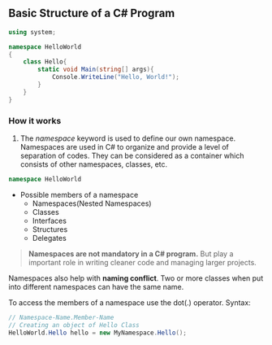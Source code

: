 ## Basic Structure of a C# Program
```cs
using system;

namespace HelloWorld
{
	class Hello{
		static void Main(string[] args){
			Console.WriteLine("Hello, World!");
		}
	}
}
```

### How it works
1. The *namespace* keyword is used to define our own namespace. Namespaces are used in  C# to organize and provide a level of separation of codes. They can be considered as a container which consists of other namespaces, classes, etc.  
```cs
namespace HelloWorld
```
- Possible members of a namespace
	- Namespaces(Nested Namespaces)
	- Classes
	- Interfaces
	- Structures
	- Delegates
>**Namespaces are not mandatory in a C# program.** But play a important role in writing cleaner code and managing larger projects.

Namespaces also help with **naming conflict**. Two or more classes when put into different namespaces can have the same name.

To access the members of a namespace use the dot(.) operator. Syntax:
```cs
// Namespace-Name.Member-Name
// Creating an object of Hello Class
HelloWorld.Hello hello = new MyNamespace.Hello();
```
